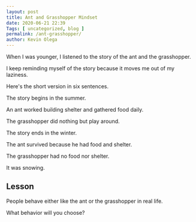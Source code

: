 ```yaml
--- 
layout: post 
title: Ant and Grasshopper Mindset
date: 2020-06-21 22:39
Tags: [ uncategorized, blog ]
permalink: /ant-grasshopper/ 
author: Kevin Olega 
--- 
```

When I was younger, I listened to the story of the ant and the grasshopper.

I keep reminding myself of the story because it moves me out of my laziness.

Here's the short version in six sentences.

The story begins in the summer.

An ant worked building shelter and gathered food daily.

The grasshopper did nothing but play around.

The story ends in the winter.

The ant survived because he had food and shelter.

The grasshopper had no food nor shelter.

It was snowing.

## Lesson

People behave either like the ant or the grasshopper in real life.

What behavior will you choose?